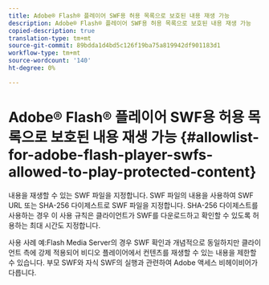 ```yaml
---
title: Adobe® Flash® 플레이어 SWF용 허용 목록으로 보호된 내용 재생 가능
description: Adobe® Flash® 플레이어 SWF용 허용 목록으로 보호된 내용 재생 가능
copied-description: true
translation-type: tm+mt
source-git-commit: 89bdda1d4bd5c126f19ba75a819942df901183d1
workflow-type: tm+mt
source-wordcount: '140'
ht-degree: 0%

---
```



# Adobe® Flash® 플레이어 SWF용 허용 목록으로 보호된 내용 재생 가능 {#allowlist-for-adobe-flash-player-swfs-allowed-to-play-protected-content}

내용을 재생할 수 있는 SWF 파일을 지정합니다. SWF 파일의 내용을 사용하여 SWF URL 또는 SHA-256 다이제스트로 SWF 파일을 지정합니다. SHA-256 다이제스트를 사용하는 경우 이 사용 규칙은 클라이언트가 SWF를 다운로드하고 확인할 수 있도록 허용하는 최대 시간도 지정합니다.

사용 사례 예:Flash Media Server의 경우 SWF 확인과 개념적으로 동일하지만 클라이언트 측에 강제 적용되어 비디오 플레이어에서 컨텐츠를 재생할 수 있는 내용을 제한할 수 있습니다. 부모 SWF와 자식 SWF의 실행과 관련하여 Adobe 액세스 비헤이비어가 다릅니다.
